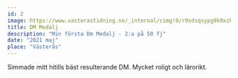 ```yaml
---
id: 2
image: https://www.vasterastidning.se/_internal/cimg!0/r9sdsqsypg9k9xzkdv6npjbofbbcu8u
title: DM Medalj
description: "Min första Dm Medalj - 2:a på 50 fj"
date: "2021 maj"
place: "Västerås"
---
```


Simmade mitt hitills bäst resulterande DM. Mycket roligt och lärorikt.

<br>
